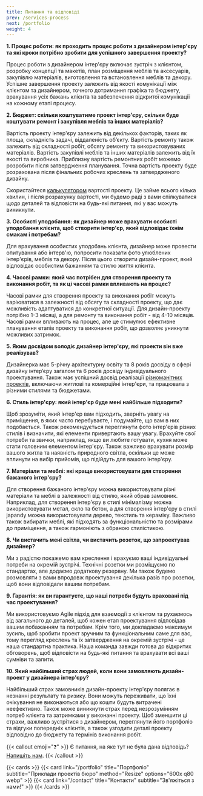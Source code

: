 ```yaml
---
title: Питання та відповіді
prev: /services-process
next: /portfolio
weight: 4
---
```


**1. Процес роботи: як проходить процес роботи з дизайнером інтер'єру та які кроки потрібно зробити для успішного завершення проекту?**

Процес роботи з дизайнером інтер'єру включає зустріч з клієнтом, розробку концепції та макетів, план розміщення меблів та аксесуарів, закупівлю матеріалів, виготовлення та встановлення меблів та декору. Успішне завершення проекту залежить від якості комунікації між клієнтом та дизайнером, точного дотримання графіка та бюджету, врахування усіх бажань клієнта та забезпечення відкритої комунікації на кожному етапі процесу.

**2. Бюджет: скільки коштуватиме проект інтер'єру, скільки буде коштувати ремонт і закупівля меблів та інших матеріалів?**

Вартість проекту інтер'єру залежить від декількох факторів, таких як площа, складність задачі, віддаленість об’єкту. Вартість ремонту також залежить від складності робіт, обсягу ремонту та використовуваних матеріалів. Вартість закупівлі меблів та інших матеріалів залежить від їх якості та виробника. Приблизну вартість ремонтних робіт можемо розробити після затвердження планування. Точна вартість проекту буде розрахована після фінальних робочих креслень та затвердженого дизайну.

Скористайтеся [калькулятором](https://docs.google.com/forms/d/e/1FAIpQLSdtwOh-XofTjNgdkxX6vuzRzd3YYa8LeoNbvqIE8EiBJ5PQjQ/viewform) вартості проекту. Це займе всього кілька хвилин, і після розрахунку вартості, ми будемо раді з вами спілкуватися щодо деталей та відповісти на будь-які питання, які у вас можуть виникнути.

**3. Особисті уподобання: як дизайнер може врахувати особисті уподобання клієнта, щоб створити інтер'єр, який відповідає їхнім смакам і потребам?**

Для врахування особистих уподобань клієнта, дизайнер може провести опитування або інтерв'ю, попросити показати фото улюблених інтер'єрів, меблів та декору. Після цього створити дизайн-проект, який відповідає особистим бажанням та стилю життя клієнта.

**4. Часові рамки: який час потрібен для створення проекту та виконання робіт, та як ці часові рамки впливають на процес?**

Часові рамки для створення проекту та виконання робіт можуть варіюватися в залежності від обсягу та складності проекту, що дає можливість адаптуватися до конкретної ситуації. Для дизайн-проекту потрібно 1-3 місяці, а для ремонту та виконання робіт - від 4-10 місяців. Часові рамки впливають на процес, але це стимулює ефективне планування етапів проекту та виконання робіт, що дозволяє уникнути можливих затримок.

**5. Яким досвідом володіє дизайнер інтер'єру, які проекти він вже реалізував?**

Дизайнерка має 5-річну архітектурну освіту та 8 років досвіду в сфері дизайну інтер’єру загалом та 6 років досвіду індивідуального проектування. Також має успішний досвід реалізації [різноманітних проектів](/portfolio), включаючи житлові та комерційні інтер'єри, та працювала з різними стилями та бюджетами.

**6. Стиль інтер'єру: який інтер'єр буде мені найбільше підходити?**

Щоб зрозуміти, який інтер'єр вам підходить, зверніть увагу на приміщення, в яких часто перебуваєте, і подумайте, що вам в них подобається. Також рекомендується переглянути фото інтер'єрів різних стилів і визначити, які елементи привертають вашу увагу. Врахуйте свої потреби та звички, наприклад, якщо ви любите готувати, кухня може стати головним елементом інтер'єру. Також важливо врахувати розмір вашого житла та наявність природного світла, оскільки це може вплинути на вибір прийомів, що підійдуть для вашого інтер'єру.

**7. Матеріали та меблі: які краще використовувати для створення бажаного інтер'єру?**

Для створення бажаного інтер'єру можна використовувати різні матеріали та меблі в залежності від стилю, який обрав замовник. Наприклад, для створення інтер'єру в стилі мінімалізму можна використовувати метал, скло та бетон, а для створення інтер'єру в стилі japandy можна використовувати дерево, текстиль та кераміку. Важливо також вибирати меблі, які підходять за функціональністю та розмірами до приміщення, а також гармоніють з обраною стилістикою.

**8. Чи вистачить мені світла, чи вистачить розеток, що запроектував дизайнер?**

Ми з радістю покажемо вам креслення і врахуємо ваші індивідуальні потреби на окремій зустрічі. Технічні розетки ми розміщуємо по стандартах, але додаємо додаткову резервну. Ми також будемо розмовляти з вами впродовж проектування  декілька разів про розетки, щоб вони відповідали вашим потребам.

**9. Гарантія: як ви гарантуєте, що наші потреби будуть враховані під час проектування?**

Ми використовуємо Agile підхід для взаємодії з клієнтом та рухаємось від загального до деталей, щоб кожен етап проектування відповідав вашим побажанням та потребам. Крім того, ми докладаємо максимум зусиль, щоб зробити проект зручним та функціональним саме для вас, тому перегляд креслень та їх затвердження на окремій зустрічі - це наша стандартна практика. Наша команда завжди готова до відкритих обговорень, щоб відповісти на будь-які питання та врахувати всі ваші сумніви та запити.

**10. Який найбільший страх людей, коли вони замовляють дизайн-проект у дизайнера інтер'єру?**

Найбільший страх замовників дизайн-проекту інтер'єру полягає в незнанні результату та ризику. Вони можуть переживати, що їхні очікування не виконаються або що кошти будуть витрачені неефективно. Також може виникнути страх перед незрозумінням потреб клієнта та затримками у виконанні проекту. Щоб зменшити ці страхи, важливо зустрітися з дизайнером, переглянути його портфоліо та відгуки попередніх клієнтів, а також узгодити деталі проекту відповідно до бюджету та термінів виконання робіт.

{{< callout emoji="❓" >}}
  Є питання, на яке тут не була дана відповідь? [Напишіть нам](/contact). 
{{< /callout >}}

{{< cards >}}
  {{< card link="/portfolio" title="Портфоліо" subtitle="Приклади проектів бюро" method="Resize" options="600x q80 webp" >}}
  {{< card link="/contact" title="Контакти" subtitle="Зв'яжіться з нами!" >}}
{{< /cards >}}